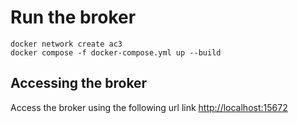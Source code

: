 # Run the broker

````shell
docker network create ac3
docker compose -f docker-compose.yml up --build
````

## Accessing the broker
Access the broker using the following url link [http://localhost:15672](http://localhost:15672/#/queues)

